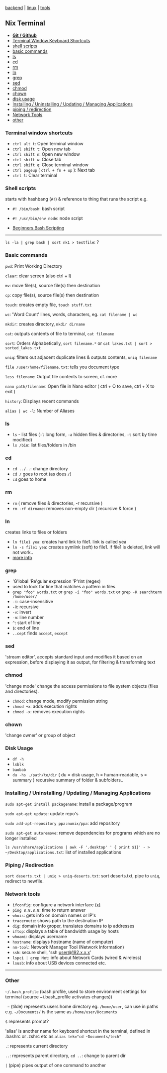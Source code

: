 [backend](backend.md) | [linux](linux.md) | [tools](tools.md)

## Nix Terminal
- **[Git / Github](git-github.md)**
- [Terminal Window Keyboard Shortcuts](#terminal-window-shortcuts)
- [shell scripts](#shell-scripts)
- [basic commands](#basic-commands)
- [ls](#ls)
- [cd](#cd)
- [rm](#rm)
- [ln](#ln)
- [grep](#grep)
- [sed](#sed)
- [chmod](#chmod)
- [chown](#chown)
- [disk usage](#disk-usage)
- [Installing / Uninstalling / Updating / Managing Applications](#installing-/-uninstalling-/-updating-/-managing-/-applications)
- [piping / redirection](#piping-redirection)
- [Network Tools](#network-tools)
- [other](#other)

### Terminal window shortcuts
- `ctrl alt t`: Open terminal window
- `ctrl shift t`: Open new tab
- `ctrl shift n`: Open new window
- `ctrl shift w`: Close tab
- `ctrl shift q`: Close terminal window
- `ctrl pageup` ( `ctrl + fn + up` ): Next tab
- `ctrl l`: Clear terminal

### Shell scripts
starts with hashbang (`#!`) & reference to thing that runs the script e.g.
- `#! /bin/bash`: bash script
- `#! /usr/bin/env node`: node script

- [Beginners Bash Scripting](https://help.ubuntu.com/community/Beginners/BashScripting)

---

`ls -la | grep bash | sort nk1 > testfile`: ?

### Basic commands
`pwd`: Print Working Directory

`clear`: clear screen (also ctrl + l)

`mv`: move file(s), source file(s) then destination

`cp`: copy file(s), source file(s) then destination

`touch`: creates empty file, `touch stuff.txt`

`wc`: 'Word Count' lines, words, characters, eg. `cat filename | wc`

`mkdir`: creates directory, `mkdir dirname`

`cat`: outputs contents of file to terminal, `cat filename`

`sort`: Orders Alphabetically, `sort filename.*` or `cat lakes.txt | sort > sorted_lakes.txt`

`uniq`: filters out adjacent duplicate lines & outputs contents, `uniq filename`

`file /user/home/filename.txt`: tells you document type

`less filename`: Output file contents to screen, cf. more

`nano path/filename`: Open file in Nano editor ( ctrl + O to save, ctrl + X to exit )

`history`: Displays recent commands

`alias | wc -l`: Number of Aliases


### ls
- `ls` - list files (`-l` long form, `-a` hidden files & directories, `-t` sort by time modified)
- `ls /bin`: list files/folders in /bin

### cd
- `cd ../..`: change directory
- `cd /` goes to root (as does `/`)
- `cd` goes to home

### rm
- `rm` ( remove files & directories, -r recursive )
- `rm -rf dirname`: removes non-empty dir ( recursive & force )

### ln
creates links to files or folders
- `ln file1 yea`: creates hard link to file1. link is called yea
- `ln -s file1 yea`: creates symlink (soft) to file1. If file1 is deleted, link will not work..
- [more info](http://www.unixtutorial.org/commands/ln/)

### grep
- 'G'lobal 'Re'gular expression 'P'rint (regex)
- used to look for line that matches a pattern in files
- `grep "foo" words.txt` or `grep -i "foo" words.txt` or `grep -R searchterm /home/user/`
- `-i`: case-insensitive
- `-R`: recursive
- `-v`: invert
- `-n`: line number
- `^`: start of line
- `$`: end of line
- `..cept` finds `accept`, `except`

### sed
'stream editor', accepts standard input and modifies it based on an expression, before displaying it as output, for filtering & transforming text


### chmod
'change mode' change the access permissions to file system objects (files and directories).
- `chmod`: change mode, modify permission string
- `chmod +x`: adds execution rights
- `chmod -x`: removes execution rights

### chown
'change owner' or group of object

### Disk Usage
- `df -h`
- `lsblk`
- `baobab`
- `du -hs ./path/to/dir` ( du = disk usage, h = human-readable, s = summary ) recursive summary of folder & subfolders..

### Installing / Uninstalling / Updating / Managing Applications

`sudo apt-get install packagename`: install a package/program

`sudo apt-get update`: update repo's

`sudo add-apt-repository ppa:numix/ppa`: add repository

`sudo apt-get autoremove`: remove dependencies for programs which are no longer installed

`ls /usr/share/applications | awk -F '.desktop' ' { print $1}' - > ~/Desktop/applications.txt`: list of installed applications


### Piping / Redirection
`sort deserts.txt | uniq > uniq-deserts.txt`: sort deserts.txt, pipe to `uniq`, redirect to newfile.

### Network tools
- `ifconfig`: configure a network interface [(x)](http://net-tools.sourceforge.net/man/ifconfig.8.html)
- `ping 8.8.8.8`: time to return answer
- `whois`: gets info on domain names or IP's
- `traceroute`: shows path to the destination IP
- `dig`: domain info groper, translates domains to ip addresses
- `iftop`: displays a table of bandwidth usage by hosts
- `whoami`: displays username
- `hostname`: displays hostname (name of computer)
- `nm-tool`: Network Manager Tool (Network Information)
- `ssh`: secure shell, 'ssh user@192.x.x.x'
- `lspci | grep Net`: info about Network Cards (wired & wireless)
- `lsusb`: info about USB devices connected etc.


----

### Other
`~/.bash_profile` (bash profile, used to store environment settings for terminal (source ~/.bash_profile activates changes))

` ~` (tilde) represents users home directory eg. `/home/user`, can use in paths e.g. `~/Documents/` is the same as `/home/user/Documents`

`$` represents prompt?

'alias' is another name for keyboard shortcut in the terminal, defined in .bashrc or .zshrc etc as `alias tek="cd ~Documents/tech"`

`.`: represents current directory

`..`: represents parent directory, `cd ..`: change to parent dir

`|` (pipe) pipes output of one command to another
